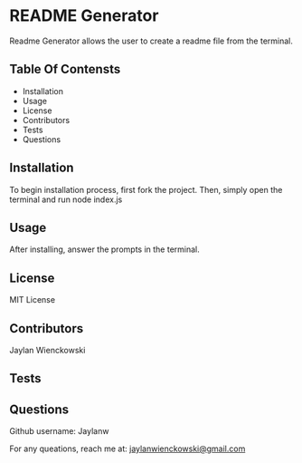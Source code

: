 
# README Generator
  Readme Generator allows the user to create a readme file from the terminal.
  
## Table Of Contensts
  - Installation
  - Usage
  - License
  - Contributors
  - Tests 
  - Questions
  

## Installation
  To begin installation process, first fork the project. Then, simply open the terminal and run node index.js
  
## Usage
  After installing, answer the prompts in the terminal.
  
## License
  MIT License
      
## Contributors
  Jaylan Wienckowski
  
## Tests
      
  
## Questions
  Github username: Jaylanw
  
  For any queations, reach me at:
  jaylanwienckowski@gmail.com
  